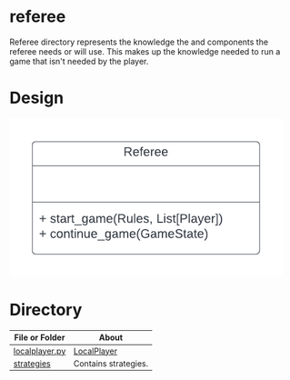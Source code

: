 # referee

Referee directory represents the knowledge the and components the referee needs or will use.
This makes up the knowledge needed to run a game that isn't needed by the 
player.

# Design

![Fig referee_directory_design.png](./../../resources/UML_diagrams/referee_directory_design.png)

# Directory 
| File or Folder | About |
| ---            | ---   |
| [localplayer.py](./localplayer.py) | [LocalPlayer](./localplayer.py) |
| [strategies](./strategies/README.md) | Contains strategies. |